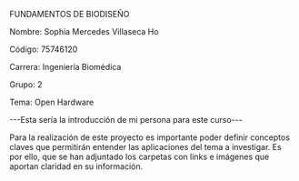 FUNDAMENTOS DE BIODISEÑO 

Nombre: Sophia Mercedes Villaseca Ho

Código: 75746120

Carrera: Ingeniería Biomédica

Grupo: 2

Tema: Open Hardware

---Esta sería la introducción de mi persona para este curso---

Para la realización de este proyecto es importante poder definir conceptos claves que permitirán entender las aplicaciones del tema a investigar. Es por ello, que se han adjuntado los carpetas con links e imágenes que aportan claridad en su información.





